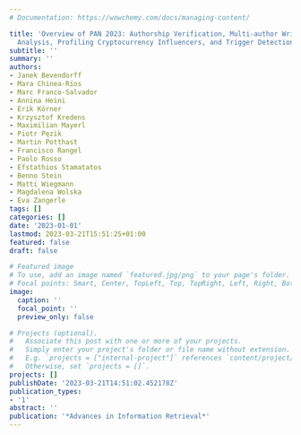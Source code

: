 ```yaml
---
# Documentation: https://wowchemy.com/docs/managing-content/

title: 'Overview of PAN 2023: Authorship Verification, Multi-author Writing Style
  Analysis, Profiling Cryptocurrency Influencers, and Trigger Detection'
subtitle: ''
summary: ''
authors:
- Janek Bevendorff
- Mara Chinea-Ríos
- Marc Franco-Salvador
- Annina Heini
- Erik Körner
- Krzysztof Kredens
- Maximilian Mayerl
- Piotr Pęzik
- Martin Potthast
- Francisco Rangel
- Paolo Rosso
- Efstathios Stamatatos
- Benno Stein
- Matti Wiegmann
- Magdalena Wolska
- Eva Zangerle
tags: []
categories: []
date: '2023-01-01'
lastmod: 2023-03-21T15:51:25+01:00
featured: false
draft: false

# Featured image
# To use, add an image named `featured.jpg/png` to your page's folder.
# Focal points: Smart, Center, TopLeft, Top, TopRight, Left, Right, BottomLeft, Bottom, BottomRight.
image:
  caption: ''
  focal_point: ''
  preview_only: false

# Projects (optional).
#   Associate this post with one or more of your projects.
#   Simply enter your project's folder or file name without extension.
#   E.g. `projects = ["internal-project"]` references `content/project/deep-learning/index.md`.
#   Otherwise, set `projects = []`.
projects: []
publishDate: '2023-03-21T14:51:02.452178Z'
publication_types:
- '1'
abstract: ''
publication: '*Advances in Information Retrieval*'
---
```


